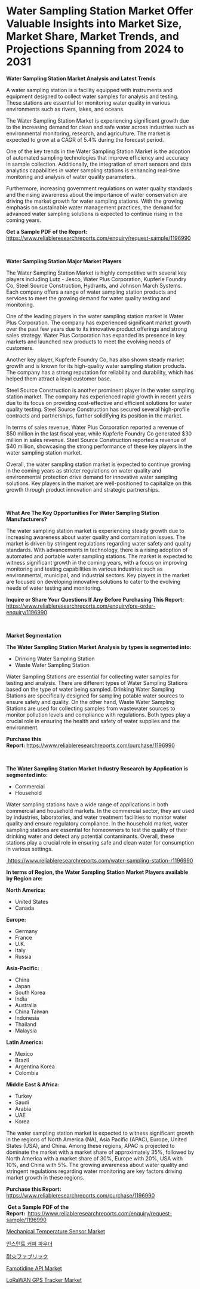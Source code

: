 <p><h1>Water Sampling Station Market Offer Valuable Insights into Market Size, Market Share, Market Trends, and Projections Spanning from 2024 to 2031</h1></p><p><strong>Water Sampling Station Market Analysis and Latest Trends</strong></p>
<p><p>A water sampling station is a facility equipped with instruments and equipment designed to collect water samples for analysis and testing. These stations are essential for monitoring water quality in various environments such as rivers, lakes, and oceans.</p><p>The Water Sampling Station Market is experiencing significant growth due to the increasing demand for clean and safe water across industries such as environmental monitoring, research, and agriculture. The market is expected to grow at a CAGR of 5.4% during the forecast period.</p><p>One of the key trends in the Water Sampling Station Market is the adoption of automated sampling technologies that improve efficiency and accuracy in sample collection. Additionally, the integration of smart sensors and data analytics capabilities in water sampling stations is enhancing real-time monitoring and analysis of water quality parameters.</p><p>Furthermore, increasing government regulations on water quality standards and the rising awareness about the importance of water conservation are driving the market growth for water sampling stations. With the growing emphasis on sustainable water management practices, the demand for advanced water sampling solutions is expected to continue rising in the coming years.</p></p>
<p><strong>Get a Sample PDF of the Report:&nbsp;</strong> <a href="https://www.reliableresearchreports.com/enquiry/request-sample/1196990">https://www.reliableresearchreports.com/enquiry/request-sample/1196990</a></p>
<p>&nbsp;</p>
<p><strong>Water Sampling Station Major Market Players</strong></p>
<p><p>The Water Sampling Station Market is highly competitive with several key players including Lutz - Jesco, Water Plus Corporation, Kupferle Foundry Co, Steel Source Construction, Hydrants, and Johnson March Systems. Each company offers a range of water sampling station products and services to meet the growing demand for water quality testing and monitoring.</p><p>One of the leading players in the water sampling station market is Water Plus Corporation. The company has experienced significant market growth over the past few years due to its innovative product offerings and strong sales strategy. Water Plus Corporation has expanded its presence in key markets and launched new products to meet the evolving needs of customers.</p><p>Another key player, Kupferle Foundry Co, has also shown steady market growth and is known for its high-quality water sampling station products. The company has a strong reputation for reliability and durability, which has helped them attract a loyal customer base.</p><p>Steel Source Construction is another prominent player in the water sampling station market. The company has experienced rapid growth in recent years due to its focus on providing cost-effective and efficient solutions for water quality testing. Steel Source Construction has secured several high-profile contracts and partnerships, further solidifying its position in the market.</p><p>In terms of sales revenue, Water Plus Corporation reported a revenue of $50 million in the last fiscal year, while Kupferle Foundry Co generated $30 million in sales revenue. Steel Source Construction reported a revenue of $40 million, showcasing the strong performance of these key players in the water sampling station market.</p><p>Overall, the water sampling station market is expected to continue growing in the coming years as stricter regulations on water quality and environmental protection drive demand for innovative water sampling solutions. Key players in the market are well-positioned to capitalize on this growth through product innovation and strategic partnerships.</p></p>
<p>&nbsp;</p>
<p><strong>What Are The Key Opportunities For Water Sampling Station Manufacturers?</strong></p>
<p><p>The water sampling station market is experiencing steady growth due to increasing awareness about water quality and contamination issues. The market is driven by stringent regulations regarding water safety and quality standards. With advancements in technology, there is a rising adoption of automated and portable water sampling stations. The market is expected to witness significant growth in the coming years, with a focus on improving monitoring and testing capabilities in various industries such as environmental, municipal, and industrial sectors. Key players in the market are focused on developing innovative solutions to cater to the evolving needs of water testing and monitoring.</p></p>
<p><strong>Inquire or Share Your Questions If Any Before Purchasing This Report:</strong> <a href="https://www.reliableresearchreports.com/enquiry/pre-order-enquiry/1196990">https://www.reliableresearchreports.com/enquiry/pre-order-enquiry/1196990</a></p>
<p>&nbsp;</p>
<p><strong>Market Segmentation</strong></p>
<p><strong>The Water Sampling Station Market Analysis by types is segmented into:</strong></p>
<p><ul><li>Drinking Water Sampling Station</li><li>Waste Water Sampling Station</li></ul></p>
<p><p>Water Sampling Stations are essential for collecting water samples for testing and analysis. There are different types of Water Sampling Stations based on the type of water being sampled. Drinking Water Sampling Stations are specifically designed for sampling potable water sources to ensure safety and quality. On the other hand, Waste Water Sampling Stations are used for collecting samples from wastewater sources to monitor pollution levels and compliance with regulations. Both types play a crucial role in ensuring the health and safety of water supplies and the environment.</p></p>
<p><strong>Purchase this Report:&nbsp;</strong><a href="https://www.reliableresearchreports.com/purchase/1196990">https://www.reliableresearchreports.com/purchase/1196990</a></p>
<p>&nbsp;</p>
<p><strong>The Water Sampling Station Market Industry Research by Application is segmented into:</strong></p>
<p><ul><li>Commercial</li><li>Household</li></ul></p>
<p><p>Water sampling stations have a wide range of applications in both commercial and household markets. In the commercial sector, they are used by industries, laboratories, and water treatment facilities to monitor water quality and ensure regulatory compliance. In the household market, water sampling stations are essential for homeowners to test the quality of their drinking water and detect any potential contaminants. Overall, these stations play a crucial role in ensuring safe and clean water for consumption in various settings.</p></p>
<p><a href="https://www.reliableresearchreports.com/water-sampling-station-r1196990">&nbsp;https://www.reliableresearchreports.com/water-sampling-station-r1196990</a></p>
<p><strong>In terms of Region, the Water Sampling Station Market Players available by Region are:</strong></p>
<p>
    <p> <strong> North America: </strong>
        <ul>
            <li>United States</li>
            <li>Canada</li>
        </ul>
        </p> 
    <p> <strong> Europe: </strong>
        <ul>
            <li>Germany</li>
            <li>France</li>
            <li>U.K.</li>
            <li>Italy</li>
            <li>Russia</li>
        </ul>
        </p> 
    <p> <strong> Asia-Pacific: </strong>
        <ul>
            <li>China</li>
            <li>Japan</li>
            <li>South Korea</li>
            <li>India</li>
            <li>Australia</li>
            <li>China Taiwan</li>
            <li>Indonesia</li>
            <li>Thailand</li>
            <li>Malaysia</li>
        </ul>
        </p> 
    <p> <strong> Latin America: </strong>
        <ul>
            <li>Mexico</li>
            <li>Brazil</li>
            <li>Argentina Korea</li>
            <li>Colombia</li>
        </ul>
        </p> 
    <p> <strong> Middle East & Africa: </strong>
        <ul>
            <li>Turkey</li>
            <li>Saudi</li>
            <li>Arabia</li>
            <li>UAE</li>
            <li>Korea</li>
        </ul>
    </p>
    </p>
<p><p>The water sampling station market is expected to witness significant growth in the regions of North America (NA), Asia Pacific (APAC), Europe, United States (USA), and China. Among these regions, APAC is projected to dominate the market with a market share of approximately 35%, followed by North America with a market share of 30%, Europe with 20%, USA with 10%, and China with 5%. The growing awareness about water quality and stringent regulations regarding water monitoring are key factors driving market growth in these regions.</p></p>
<p><strong>Purchase this Report: </strong><a href="https://www.reliableresearchreports.com/purchase/1196990">https://www.reliableresearchreports.com/purchase/1196990</a></p>
<p>&nbsp;<strong>Get a Sample PDF of the Report:&nbsp;&nbsp;</strong><a href="https://www.reliableresearchreports.com/enquiry/request-sample/1196990">https://www.reliableresearchreports.com/enquiry/request-sample/1196990</a></p>
<p><strong></strong></p>
<p><p><a href="https://www.linkedin.com/pulse/mechanical-temperature-sensor-market-insights-cagr-trends-msu5c?trackingId=I1zhGjmPLWn9JuaIa%2BCgsw%3D%3D">Mechanical Temperature Sensor Market</a></p><p><a href="https://github.com/bvubpqd5241630/Market-Research-Report-List-1/blob/main/379404228918.md">인스턴트 커피 파우더</a></p><p><a href="https://github.com/AriMuller2009/Market-Research-Report-List-1/blob/main/813751731416.md">耐火ファブリック</a></p><p><a href="https://issuu.com/reportprime-2/docs/famotidine-api-market-size-2030.pptx">Famotidine API Market</a></p><p><a href="https://www.linkedin.com/pulse/lorawan-gps-tracker-market-size-cagr-trends-2024-2030-trac-market-worqc?trackingId=r5jmSOWQw%2FFClxVzme0vQA%3D%3D">LoRaWAN GPS Tracker Market</a></p></p>